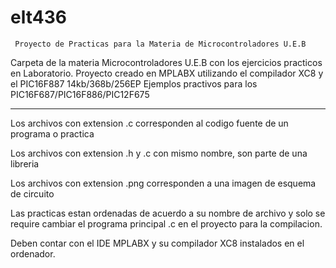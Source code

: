# elt436
     Proyecto de Practicas para la Materia de Microcontroladores U.E.B
Carpeta de la materia Microcontroladores U.E.B con los ejercicios practicos en Laboratorio. 
Proyecto creado en MPLABX utilizando el compilador XC8 y el PIC16F887 14kb/368b/256EP 
Ejemplos practivos para los PIC16F687/PIC16F886/PIC12F675
*******************************************************************************************
Los archivos con extension .c corresponden al codigo fuente de un programa o practica

Los archivos con extension .h y .c con mismo nombre, son parte de una libreria

Los archivos con extension .png corresponden a una imagen de esquema de circuito

Las practicas estan ordenadas de acuerdo a su nombre de archivo y solo se require 
cambiar el programa principal .c en el proyecto para la compilacion.

Deben contar con el IDE MPLABX y su compilador XC8 instalados en el ordenador.
